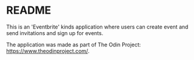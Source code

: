# README

This is an 'Eventbrite' kinds application where users can create event and send invitations and sign up for events.

The application was made as part of The Odin Project: https://www.theodinproject.com/.